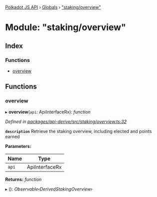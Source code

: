 [Polkadot JS API](../README.md) › [Globals](../globals.md) › ["staking/overview"](_staking_overview_.md)

# Module: "staking/overview"

## Index

### Functions

* [overview](_staking_overview_.md#overview)

## Functions

###  overview

▸ **overview**(`api`: ApiInterfaceRx): *function*

*Defined in [packages/api-derive/src/staking/overview.ts:32](https://github.com/polkadot-js/api/blob/a613308bdb/packages/api-derive/src/staking/overview.ts#L32)*

**`description`** Retrieve the staking overview, including elected and points earned

**Parameters:**

Name | Type |
------ | ------ |
`api` | ApiInterfaceRx |

**Returns:** *function*

▸ (): *Observable‹DerivedStakingOverview›*
